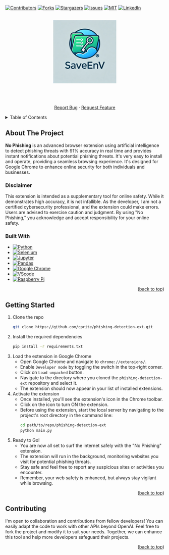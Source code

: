 <!-- Improved compatibility of back to top link: See: https://github.com/othneildrew/Best-README-Template/pull/73 -->
<a name="readme-top"></a>

[![Contributors][contributors-shield]][contributors-url]
[![Forks][forks-shield]][forks-url]
[![Stargazers][stars-shield]][stars-url]
[![Issues][issues-shield]][issues-url]
[![MIT][license-shield]][license-url]
[![LinkedIn][linkedin-shield]][linkedin-url]


<!-- PROJECT LOGO -->
<br />
<div align="center">
  <a href="https://github.com/othneildrew/Best-README-Template">
    <img src="images/logo.png" alt="Logo" width="200" height="200">
  </a>

  <p align="center">
    <br />
    <br />
    <br />
    <a href="https://github.com/cprite/save-env/issues">Report Bug</a>
    ·
    <a href="https://github.com/cprite/save-env/issues">Request Feature</a>
  </p>
</div>



<!-- TABLE OF CONTENTS -->
<details>
  <summary>Table of Contents</summary>
  <ol>
    <li>
      <a href="#about-the-project">About The Project</a>
      <ul>
        <li><a href="#disclaimer">[!] Disclaimer</a></li>
        <li><a href="#built-with">Built With</a></li>
      </ul>
    </li>
    <li>
      <a href="#getting-started">Getting Started</a>
    </li>
    <li><a href="#contributing">Contributing</a></li>
  </ol>
</details>



<!-- ABOUT THE PROJECT -->
## About The Project

**No Phishing** is an advanced browser extension using artificial intelligence to detect phishing threats with 91% accuracy in real time and provides instant notifications about potential phishing threats. It's very easy to install and operate, providing a seamless browsing experience. It's designed for Google Chrome to enhance online security for both individuals and businesses.

### Disclaimer
This extension is intended as a supplementary tool for online safety. While it demonstrates high accuracy, it is not infallible. As the developer, I am not a certified cybersecurity professional, and the extension could make errors. Users are advised to exercise caution and judgment. By using "No Phishing," you acknowledge and accept responsibility for your online safety.

### Built With

* [![Python](https://img.shields.io/badge/Python-FFD43B?style=for-the-badge&logo=python&logoColor=blue)](https://www.python.org)
* [![Selenium](https://img.shields.io/badge/Selenium-43B02A?style=for-the-badge&logo=Selenium&logoColor=white)](https://www.selenium.dev/)
* [![Jupyter](https://img.shields.io/badge/Jupyter-F37626.svg?&style=for-the-badge&logo=Jupyter&logoColor=white)](https://jupyterlab.readthedocs.io/en/stable)
* [![Pandas](https://img.shields.io/badge/Pandas-2C2D72?style=for-the-badge&logo=pandas&logoColor=white)](https://pandas.pydata.org/)
* [![Google Chrome](https://img.shields.io/badge/Google_chrome-4285F4?style=for-the-badge&logo=Google-chrome&logoColor=white)](https://www.google.com/chrome/)
* [![VScode](https://img.shields.io/badge/VSCode-0078D4?style=for-the-badge&logo=visual%20studio%20code&logoColor=white)](https://code.visualstudio.com/)
* [![Raspberry Pi](https://img.shields.io/badge/Raspberry%20Pi-A22846?style=for-the-badge&logo=Raspberry%20Pi&logoColor=white)](https://www.raspberrypi.com/products/raspberry-pi-4-model-b/)

<p align="right">(<a href="#readme-top">back to top</a>)</p>



<!-- GETTING STARTED -->
## Getting Started

1. Clone the repo
   ```sh
   git clone https://github.com/cprite/phishing-detection-ext.git
   ```
2. Install the required dependencies
   ```sh
   pip install -r requirements.txt
   ```
3. Load the extension in Google Chrome
   - Open Google Chrome and navigate to `chrome://extensions/`.
   - Enable `Developer mode` by toggling the switch in the top-right corner.
   - Click on `Load unpacked` button.
   - Navigate to the directory where you cloned the `phishing-detection-ext` repository and select it.
   - The extension should now appear in your list of installed extensions.
4. Activate the extension
   - Once installed, you'll see the extension's icon in the Chrome toolbar.
   - Click on the icon to turn ON the extension.
   - Before using the extension, start the local server by navigating to the project's root directory in the command line:
     ```sh
     cd path/to/repo/phishing-detection-ext
     python main.py
5. Ready to Go!
   - You are now all set to surf the internet safely with the "No Phishing" extension.
   - The extension will run in the background, monitoring websites you visit for potential phishing threats.
   - Stay safe and feel free to report any suspicious sites or activities you encounter.
   - Remember, your web safety is enhanced, but always stay vigilant while browsing.

<p align="right">(<a href="#readme-top">back to top</a>)</p>

<!-- CONTRIBUTING -->
## Contributing

I'm open to collaboration and contributions from fellow developers! You can easily adapt the code to work with other APIs beyond OpenAI. Feel free to fork the project and modify it to suit your needs. Together, we can enhance this tool and help more developers safeguard their projects.

<p align="right">(<a href="#readme-top">back to top</a>)</p>

<!-- MARKDOWN LINKS & IMAGES -->
<!-- https://www.markdownguide.org/basic-syntax/#reference-style-links -->
[contributors-shield]: https://img.shields.io/github/contributors/cprite/save-env.svg?style=for-the-badge
[contributors-url]: https://github.com/cprite/save-env/graphs/contributors
[forks-shield]: https://img.shields.io/github/forks/cprite/save-env.svg?style=for-the-badge
[forks-url]: https://github.com/cprite/save-env/network/members
[stars-shield]: https://img.shields.io/github/stars/cprite/save-env.svg?style=for-the-badge
[stars-url]: https://github.com/cprite/save-env/stargazers
[issues-shield]: https://img.shields.io/github/issues/cprite/save-env.svg?style=for-the-badge
[issues-url]: https://github.com/cprite/save-env/issues
[license-shield]: https://img.shields.io/github/license/cprite/save-env.svg?style=for-the-badge
[license-url]: https://github.com/cprite/save-env/blob/master/LICENSE.md
[linkedin-shield]: https://img.shields.io/badge/-LinkedIn-black.svg?style=for-the-badge&logo=linkedin&colorB=555
[linkedin-url]: https://linkedin.com/in/niknmirosh

